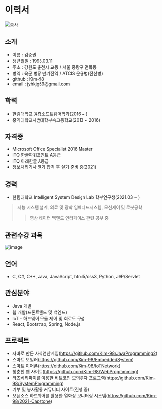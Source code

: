# 이력서
![증사](https://user-images.githubusercontent.com/67696918/117563458-f5ec5080-b0e0-11eb-992b-5ed6b3692985.png)

## 소개
* 이름 : 김중권
* 생년월일 : 1998.03.11
* 주소 : 강원도 춘천시 교동 / 서울 중랑구 면목동
* 병역 : 육군 병장 만기전역 / ATCIS 운용병(전산병)
* github : Kim-98
* email : jyhkjg69@gmail.com

## 학력
* 한림대학교 융합소프트웨어학과(2016 ~ )
* 홍익대학교사범대학부속고등학교(2013 ~ 2016)

## 자격증
* Microsoft Office Specialist 2016 Master
* ITQ 한글파워포인트 A등급
* ITQ 아래한글 A등급
* 정보처리기사 필기 합격 후 실기 준비 중(2021)

## 경력
* 한림대학교 Intelligent System Design Lab 학부연구생(2021.03 ~ )
> 지능 시스템 설계, 의료 및 광학 임베디드시스템, 모션제어 및 로봇공학
>> 영상 데이터 백엔드 인터페이스 관련 공부 중

## 관련수강 과목
![image](https://user-images.githubusercontent.com/67696918/117566586-6cde1500-b0f2-11eb-8a29-1896b7ce3532.png)

## 언어
* C, C#, C++, Java, JavaScript, html5/css3, Python, JSP/Servlet

## 관심분야
* Java 개발
* 웹 개발(프론트엔드 및 백엔드)
* IoT - 하드웨어 모듈 제어 및 회로도 구성
* React, Bootstrap, Spring, Node.js

## 프로젝트
* 자바로 만든 사칙연산게임(https://github.com/Kim-98/JavaProgramming2)
* 스마트 보일러(https://github.com/Kim-98/EmbeddedSystem)
* 스마트 이어폰(https://github.com/Kim-98/IoTNetwork)
* 청춘천 웹 사이트(https://github.com/Kim-98/WebProgramming)
* 라즈베리파이를 이용한 비트코인 모의투자 프로그램(https://github.com/Kim-98/SystemProgramming)
* 기부 및 봉사활동 커뮤니티 사이트(진행 중)
* 오픈소스 하드웨어를 활용한 열화상 모니터링 시스템(https://github.com/Kim-98/2021-Capstone)
